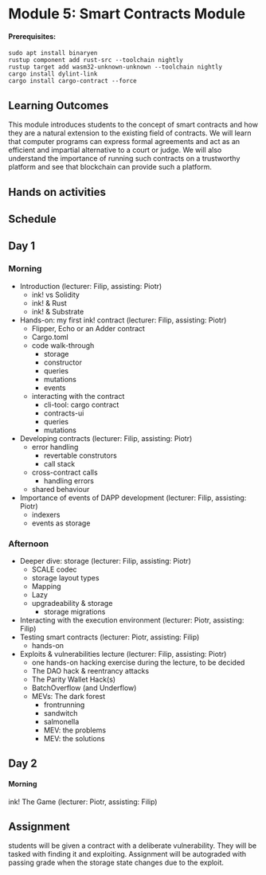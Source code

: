 # Module 5: Smart Contracts Module

#### Prerequisites:
```
sudo apt install binaryen
rustup component add rust-src --toolchain nightly
rustup target add wasm32-unknown-unknown --toolchain nightly
cargo install dylint-link
cargo install cargo-contract --force
```

## Learning Outcomes

This module introduces students to the concept of smart contracts and how they are a natural extension to the existing field of contracts.
We will learn that computer programs can express formal agreements and act as an efficient and impartial alternative to a court or judge.
We will also understand the importance of running such contracts on a trustworthy platform and see that blockchain can provide such a platform.

## Hands on activities

## Schedule

## Day 1

### Morning

- Introduction (lecturer: Filip, assisting: Piotr)
  - ink! vs Solidity
  - ink! & Rust
  - ink! & Substrate
- Hands-on: my first ink! contract (lecturer: Filip, assisting: Piotr)
  - Flipper, Echo or an Adder contract
  - Cargo.toml
  - code walk-through
    - storage
    - constructor
    - queries
    - mutations
    - events
  - interacting with the contract
    - cli-tool: cargo contract
    - contracts-ui
    - queries
    - mutations
- Developing contracts (lecturer: Filip, assisting: Piotr)
  - error handling
    - revertable construtors
    - call stack
  - cross-contract calls
    - handling errors
  - shared behaviour
- Importance of events of DAPP development (lecturer: Filip, assisting: Piotr)
  - indexers
  - events as storage

### Afternoon

- Deeper dive: storage (lecturer: Filip, assisting: Piotr)
  - SCALE codec
  - storage layout types
  - Mapping
  - Lazy
  - upgradeability & storage
    - storage migrations
- Interacting with the execution environment (lecturer: Piotr, assisting: Filip)
- Testing smart contracts (lecturer: Piotr, assisting: Filip)
  - hands-on
- Exploits & vulnerabilities lecture (lecturer: Filip, assisting: Piotr)
  - one hands-on hacking exercise during the lecture, to be decided
  - The DAO hack & reentrancy attacks
  - The Parity Wallet Hack(s)
  - BatchOverflow (and Underflow)
  - MEVs: The dark forest
    - frontrunning
    - sandwitch
    - salmonella
    - MEV: the problems
    - MEV: the solutions

## Day 2

#### Morning

ink! The Game (lecturer: Piotr, assisting: Filip)

## Assignment

students will be given a contract with a deliberate vulnerability. They will be tasked with finding it and exploiting. Assignment will be autograded with passing grade when the storage state changes due to the exploit.
